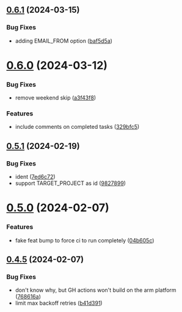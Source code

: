 ## [0.6.1](https://github.com/iloveitaly/todoist-digest/compare/v0.6.0...v0.6.1) (2024-03-15)


### Bug Fixes

* adding EMAIL_FROM option ([baf5d5a](https://github.com/iloveitaly/todoist-digest/commit/baf5d5a0ab7830b8de3f7f3b24fd370a2491b4e0))



# [0.6.0](https://github.com/iloveitaly/todoist-digest/compare/v0.5.1...v0.6.0) (2024-03-12)


### Bug Fixes

* remove weekend skip ([a3f43f8](https://github.com/iloveitaly/todoist-digest/commit/a3f43f8277c33ddea72365b35ee404d18fd83f3d))


### Features

* include comments on completed tasks ([329bfc5](https://github.com/iloveitaly/todoist-digest/commit/329bfc5c8c830b19cc058a80c3d96dbd2da5f654))



## [0.5.1](https://github.com/iloveitaly/todoist-digest/compare/v0.5.0...v0.5.1) (2024-02-19)


### Bug Fixes

* ident ([7ed6c72](https://github.com/iloveitaly/todoist-digest/commit/7ed6c7233df238fdfbaed88ec3c290e05851c028))
* support TARGET_PROJECT as id ([9827899](https://github.com/iloveitaly/todoist-digest/commit/9827899ef3f087836b1b04e1c4a2550162131f54))



# [0.5.0](https://github.com/iloveitaly/todoist-digest/compare/v0.4.5...v0.5.0) (2024-02-07)


### Features

* fake feat bump to force ci to run completely ([04b605c](https://github.com/iloveitaly/todoist-digest/commit/04b605c0780da72dfb935ee2643643cffc42a195))



## [0.4.5](https://github.com/iloveitaly/todoist-digest/compare/v0.4.4...v0.4.5) (2024-02-07)


### Bug Fixes

* don't know why, but GH actions won't build on the arm platform ([768616a](https://github.com/iloveitaly/todoist-digest/commit/768616abb845bc8d5036891a8e789fca59b196d1))
* limit max backoff retries ([b41d391](https://github.com/iloveitaly/todoist-digest/commit/b41d391cbd995d3bd663afb26bff6f50609c5aaf))



